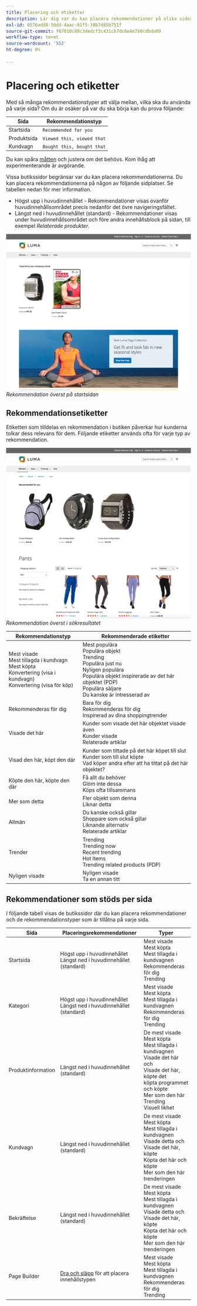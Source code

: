 ```yaml
---
title: Placering och etiketter
description: Lär dig var du kan placera rekommendationer på olika sidor på din webbplats och förslag på etiketter som används ofta för varje rekommendationstyp.
exl-id: 0576add8-50dd-4aac-91f5-38b7d85b751f
source-git-commit: f67010c80c3dedcf3c431cb7dc6e4e7b0cdbde09
workflow-type: tm+mt
source-wordcount: '552'
ht-degree: 0%

---
```


# Placering och etiketter

Med så många rekommendationstyper att välja mellan, vilka ska du använda på varje sida? Om du är osäker på var du ska börja kan du prova följande:

| Sida | Rekommendationstyp |
|---|---|
| Startsida | `Recommended for you` |
| Produktsida | `Viewed this, viewed that` |
| Kundvagn | `Bought this, bought that` |

Du kan spåra [måtten](workspace.md) och justera om det behövs. Kom ihåg att experimenterande är avgörande.

Vissa butikssidor begränsar var du kan placera rekommendationerna. Du kan placera rekommendationerna på någon av följande sidplatser. Se tabellen nedan för mer information.

- Högst upp i huvudinnehållet - Rekommendationer visas ovanför huvudinnehållsområdet precis nedanför det övre navigeringsfältet.
- Längst ned i huvudinnehållet (standard) - Rekommendationer visas under huvudinnehållsområdet och före andra innehållsblock på sidan, till exempel _Relaterade produkter_.

![Rekommendationsplacering](assets/storefront-home-page-top.png)
_Rekommendation överst på startsidan_

## Rekommendationsetiketter

Etiketten som tilldelas en rekommendation i butiken påverkar hur kunderna tolkar dess relevans för dem. Följande etiketter används ofta för varje typ av rekommendation.

![Rekommendationsplacering](assets/storefront-search-results-top.png)
_Rekommendation överst i sökresultatet_

| Rekommendationstyp | Rekommenderade etiketter |
|---|---|
| Mest visade<br> Mest tillagda i kundvagn<br>Mest köpta<br>Konvertering (visa i kundvagn)<br>Konvertering (visa för köp) | Mest populära<br>Populära objekt<br>Trending<br>Populära just nu<br>Nyligen populära<br>Populära objekt inspirerade av det här objektet (PDP)<br>Populära säljare<br>Du kanske är intresserad av |
| Rekommenderas för dig | Bara för dig<br>Rekommenderas för dig<br>Inspirerad av dina shoppingtrender |
| Visade det här | Kunder som visade det här objektet visade även<br>Kunder visade<br>Relaterade artiklar |
| Visad den här, köpt den där | Kunder som tittade på det här köpet till slut <br>Kunder som till slut köpte<br>Vad köper andra efter att ha tittat på det här objektet? |
| Köpte den här, köpte den där | Få allt du behöver<br>Glöm inte dessa<br>Köps ofta tillsammans |
| Mer som detta | Fler objekt som denna<br>Liknar detta |
| Allmän | Du kanske också gillar <br>Shoppare som också gillar<br>Liknande alternativ<br>Relaterade artiklar |
| Trender | Trending<br>Trending now<br>Recent trending<br>Hot items<br>Trending related products (PDP) |
| Nyligen visade | Nyligen visade<br>Ta en annan titt |

## Rekommendationer som stöds per sida

I följande tabell visas de butikssidor där du kan placera rekommendationer och de rekommendationstyper som är tillåtna på varje sida.

| Sida | Placeringsrekommendationer | Typer |
|---|---|---|
| Startsida | Högst upp i huvudinnehållet<br>Längst ned i huvudinnehållet (standard) | Mest visade<br>Mest köpta<br>Mest tillagda i kundvagnen<br>Rekommenderas för dig<br>Trending |
| Kategori | Högst upp i huvudinnehållet<br>Längst ned i huvudinnehållet (standard) | Mest visade<br>Mest köpta<br>Mest tillagda i kundvagnen<br>Rekommenderas för dig<br>Trending |
| Produktinformation | Längst ned i huvudinnehållet (standard) | De mest visade<br>Mest köpta<br>Mest tillagda i kundvagnen<br>Visade det här och<br>Visade det här, köpte det<br>köpta programmet och köpte <br>Mer som den här<br>Trending<br>Visuell likhet |
| Kundvagn | Längst ned i huvudinnehållet (standard) | De mest visade<br>Mest köpta<br>Mest tillagda i kundvagnen<br>Visade detta och<br>Visade det här, köpte<br>Köpta det här och köpte <br>Mer som den här<br>trenderingen |
| Bekräftelse | Längst ned i huvudinnehållet (standard) | De mest visade<br>Mest köpta<br>Mest tillagda i kundvagnen<br>Visade detta och<br>Visade det här, köpte<br>Köpta det här och köpte <br>Mer som den här<br>trenderingen |
| Page Builder | [Dra och släpp](https://experienceleague.adobe.com/docs/commerce-admin/page-builder/add-content/recommendations.html?lang=sv-SE) för att placera innehållstypen | Mest visade<br>Mest köpta<br>Mest tillagda i kundvagnen<br>Rekommenderas för dig<br>Trending |
